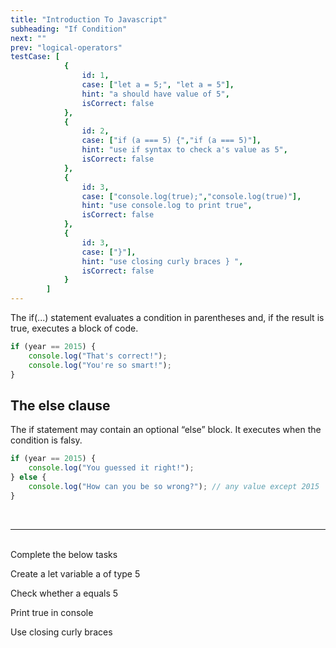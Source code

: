 ```yaml
---
title: "Introduction To Javascript"
subheading: "If Condition"
next: ""
prev: "logical-operators"
testCase: [
			{
				id: 1,
				case: ["let a = 5;", "let a = 5"],
				hint: "a should have value of 5",
				isCorrect: false
			},
			{
                id: 2,
                case: ["if (a === 5) {","if (a === 5)"],
                hint: "use if syntax to check a's value as 5",
                isCorrect: false
            },
			{
                id: 3,
                case: ["console.log(true);","console.log(true)"],
                hint: "use console.log to print true",
                isCorrect: false
            },
            {
                id: 3,
                case: ["}"],
                hint: "use closing curly braces } ",
                isCorrect: false
            }
		]
---
```


The if(...) statement evaluates a condition in parentheses and, if the result is true, executes a block of code.

```javascript
if (year == 2015) {
	console.log("That's correct!");
	console.log("You're so smart!");
}
```

## The else clause

The if statement may contain an optional “else” block. It executes when the condition is falsy.

```javascript
if (year == 2015) {
	console.log("You guessed it right!");
} else {
	console.log("How can you be so wrong?"); // any value except 2015
}
```

<br />

---

<br />
Complete the below tasks

Create a let variable a of type 5

Check whether a equals 5

Print true in console

Use closing curly braces
